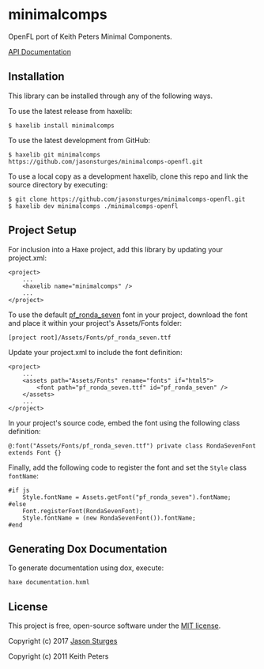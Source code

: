 # minimalcomps

OpenFL port of Keith Peters Minimal Components.

[API Documentation](http://jasonsturges.com/minimalcomps-openfl)


## Installation

This library can be installed through any of the following ways.  

To use the latest release from haxelib:

    $ haxelib install minimalcomps
    
To use the latest development from GitHub:

    $ haxelib git minimalcomps https://github.com/jasonsturges/minimalcomps-openfl.git

To use a local copy as a development haxelib, clone this repo and link the source directory by executing:
 
    $ git clone https://github.com/jasonsturges/minimalcomps-openfl.git
    $ haxelib dev minimalcomps ./minimalcomps-openfl

     
## Project Setup

For inclusion into a Haxe project, add this library by updating your project.xml:

    <project>
        ...
        <haxelib name="minimalcomps" />
        ...
    </project>

To use the default [pf_ronda_seven](https://github.com/jasonsturges/minimalcomps-openfl/blob/master/Assets/Fonts/pf_ronda_seven.ttf) font in your project, download the font and place it within your project's Assets/Fonts folder:

    [project root]/Assets/Fonts/pf_ronda_seven.ttf

Update your project.xml to include the font definition:

    <project>
        ...
        <assets path="Assets/Fonts" rename="fonts" if="html5">
            <font path="pf_ronda_seven.ttf" id="pf_ronda_seven" />
        </assets>
        ...
    </project>

In your project's source code, embed the font using the following class definition:

    @:font("Assets/Fonts/pf_ronda_seven.ttf") private class RondaSevenFont extends Font {}

Finally, add the following code to register the font and set the `Style` class `fontName`:

    #if js
        Style.fontName = Assets.getFont("pf_ronda_seven").fontName;
    #else
        Font.registerFont(RondaSevenFont);
        Style.fontName = (new RondaSevenFont()).fontName;
    #end
    
    
## Generating Dox Documentation

To generate documentation using dox, execute:

    haxe documentation.hxml
    
    
## License

This project is free, open-source software under the [MIT license](LICENSE.md).

Copyright (c) 2017 [Jason Sturges](http://jasonsturges.com)

Copyright (c) 2011 Keith Peters
